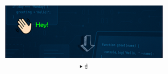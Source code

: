 
![Bienvenido a mi perfil](bannergif.gif)

<details>
<summary align="center"> 
☝
</summary>

---


# ¡Hola! Soy Jairo 👋

Programador junior con base en ingeniería. Me apasiona la resolución de problemas, encontrar soluciones eficientes y, sobre todo, disfrutar del proceso. 💪

Comencé estudiando Ingeniería Eléctrica en 2016, impulsado por mi interés en las matemáticas, la física y la lógica. Durante esos años, descubrí mi verdadera pasión: la programación. ¡Quedé fascinado! 🤯

Actualmente, me dedico a seguir aprendiendo y mejorando mis habilidades en desarrollo de software, mientras trabajo duro para avanzar profesionalmente en esta área.


---

<div style="display: inline-block; text-align: left; max-width: 300px;">
 <h3>🚀 Lenguajes 🚀</h3> 

- ☕ Java  
- 🌐 HTML  
- 🎨 CSS  
- 🗄️ MySQL  

<h3>🛠️ Tecnologías 🛠️</h3>

- 🧩 VS Code  
- 🐙 Git / GitHub  
- 🎨 Photoshop (Básico)

---
</div>
</details>

